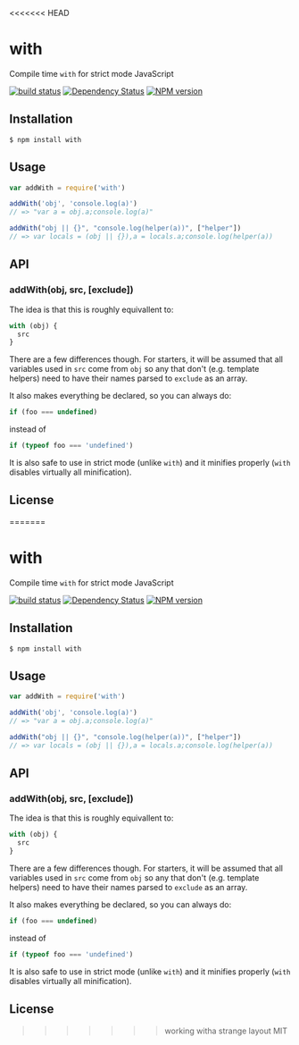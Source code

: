 <<<<<<< HEAD
# with

Compile time `with` for strict mode JavaScript

[![build status](https://secure.travis-ci.org/ForbesLindesay/with.png)](http://travis-ci.org/ForbesLindesay/with)
[![Dependency Status](https://gemnasium.com/ForbesLindesay/with.png)](https://gemnasium.com/ForbesLindesay/with)
[![NPM version](https://badge.fury.io/js/with.png)](http://badge.fury.io/js/with)

## Installation

    $ npm install with

## Usage

```js
var addWith = require('with')

addWith('obj', 'console.log(a)')
// => "var a = obj.a;console.log(a)"

addWith("obj || {}", "console.log(helper(a))", ["helper"])
// => var locals = (obj || {}),a = locals.a;console.log(helper(a))
```

## API

### addWith(obj, src, [exclude])

The idea is that this is roughly equivallent to:

```js
with (obj) {
  src
}
```

There are a few differences though.  For starters, it will be assumed that all variables used in `src` come from `obj` so any that don't (e.g. template helpers) need to have their names parsed to `exclude` as an array.

It also makes everything be declared, so you can always do:

```js
if (foo === undefined)
```

instead of

```js
if (typeof foo === 'undefined')
```

It is also safe to use in strict mode (unlike `with`) and it minifies properly (`with` disables virtually all minification).

## License

=======
# with

Compile time `with` for strict mode JavaScript

[![build status](https://secure.travis-ci.org/ForbesLindesay/with.png)](http://travis-ci.org/ForbesLindesay/with)
[![Dependency Status](https://gemnasium.com/ForbesLindesay/with.png)](https://gemnasium.com/ForbesLindesay/with)
[![NPM version](https://badge.fury.io/js/with.png)](http://badge.fury.io/js/with)

## Installation

    $ npm install with

## Usage

```js
var addWith = require('with')

addWith('obj', 'console.log(a)')
// => "var a = obj.a;console.log(a)"

addWith("obj || {}", "console.log(helper(a))", ["helper"])
// => var locals = (obj || {}),a = locals.a;console.log(helper(a))
```

## API

### addWith(obj, src, [exclude])

The idea is that this is roughly equivallent to:

```js
with (obj) {
  src
}
```

There are a few differences though.  For starters, it will be assumed that all variables used in `src` come from `obj` so any that don't (e.g. template helpers) need to have their names parsed to `exclude` as an array.

It also makes everything be declared, so you can always do:

```js
if (foo === undefined)
```

instead of

```js
if (typeof foo === 'undefined')
```

It is also safe to use in strict mode (unlike `with`) and it minifies properly (`with` disables virtually all minification).

## License

>>>>>>> working witha  strange layout
  MIT
